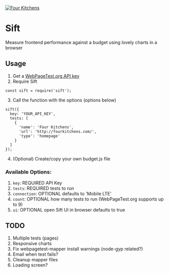 [![Four Kitchens](https://img.shields.io/badge/4K-Four%20Kitchens-35AA4E.svg)](https://fourkitchens.com/)

# Sift
Measure frontend performance against a budget using lovely charts in a browser

## Usage

1. Get a [WebPageTest.org API key](https://www.webpagetest.org/getkey.php)
2. Require Sift
```
const sift = require('sift');
```
3. Call the function with the options (options below)
```
sift({
  key: 'YOUR_API_KEY',
  tests: [
    {
      'name': 'Four Kitchens',
      'url': 'http://fourkitchens.com/',
      'type': 'homepage'
    }
  ]
});
```
4. (Optional) Create/copy your own budget.js file

### Available Options:
1. `key`: REQUIRED API Key
2. `tests`: REQUIRED tests to run
3. `connection`: OPTIONAL defaults to 'Mobile LTE'
4. `count`: OPTIONAL how many tests to run (WebPageTest.org supports up to 9)
5. `ui`: OPTIONAL open Sift UI in browser defaults to true


## TODO

1. Multiple tests (pages)
2. Responsive charts
3. Fix webpagetest-mapper install warnings (node-gyp related?)
4. Email when test fails?
5. Cleanup mapper files
6. Loading screen?
